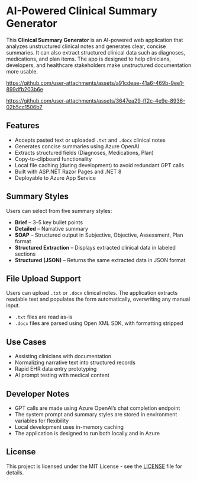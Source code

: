 # AI-Powered Clinical Summary Generator

This **Clinical Summary Generator** is an AI-powered web application that analyzes unstructured clinical notes and generates clear, concise summaries. It can also extract structured clinical data such as diagnoses, medications, and plan items. The app is designed to help clinicians, developers, and healthcare stakeholders make unstructured documentation more usable.

https://github.com/user-attachments/assets/a91cdeae-41a6-469b-9ee1-899dfb203b6e

https://github.com/user-attachments/assets/3647ea29-ff2c-4e9e-8936-02b5cc1506b7

## Features

- Accepts pasted text or uploaded `.txt` and `.docx` clinical notes
- Generates concise summaries using Azure OpenAI
- Extracts structured fields (Diagnoses, Medications, Plan)
- Copy-to-clipboard functionality
- Local file caching (during development) to avoid redundant GPT calls
- Built with ASP.NET Razor Pages and .NET 8
- Deployable to Azure App Service

## Summary Styles

Users can select from five summary styles:

- **Brief** – 3–5 key bullet points
- **Detailed** – Narrative summary
- **SOAP** – Structured output in Subjective, Objective, Assessment, Plan format
- **Structured Extraction** – Displays extracted clinical data in labeled sections
- **Structured (JSON)** – Returns the same extracted data in JSON format

## File Upload Support

Users can upload `.txt` or `.docx` clinical notes. The application extracts readable text and populates the form automatically, overwriting any manual input.

- `.txt` files are read as-is
- `.docx` files are parsed using Open XML SDK, with formatting stripped

## Use Cases

- Assisting clinicians with documentation
- Normalizing narrative text into structured records
- Rapid EHR data entry prototyping
- AI prompt testing with medical content

## Developer Notes

- GPT calls are made using Azure OpenAI’s chat completion endpoint
- The system prompt and summary styles are stored in environment variables for flexibility
- Local development uses in-memory caching
- The application is designed to run both locally and in Azure

## License

This project is licensed under the MIT License - see the [LICENSE](LICENSE) file for details.
